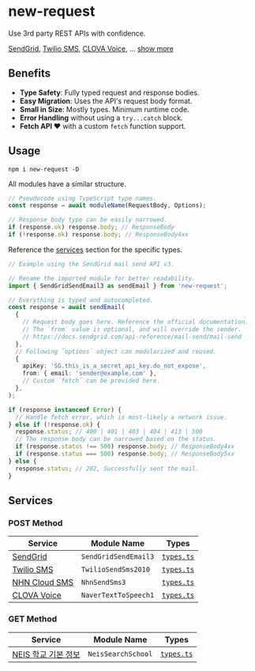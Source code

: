 # new-request

Use 3rd party REST APIs with confidence.

[SendGrid], [Twilio SMS], [CLOVA Voice], … [show more](#services)

[SendGrid]: https://sendgrid.com/
[Twilio SMS]: https://www.twilio.com/
[CLOVA Voice]: https://www.ncloud.com/product/aiService/clovaVoice

## Benefits

- **Type Safety**: Fully typed request and response bodies.
- **Easy Migration**: Uses the API's request body format.
- **Small in Size**: Mostly types. Minimum runtime code.
- **Error Handling** without using a `try...catch` block.
- **Fetch API ❤️** with a custom `fetch` function support.

## Usage

```shell
npm i new-request -D
```

All modules have a similar structure.

```ts
// Pseudocode using TypeScript type names.
const response = await moduleName(RequestBody, Options);

// Response body type can be easily narrowed.
if (response.ok) response.body; // ResponseBody
if (!response.ok) response.body; // ResponseBody4xx
```

Reference the [services](#services) section for the specific types.

```ts
// Example using the SendGrid mail send API v3.

// Rename the imported module for better readability.
import { SendGridSendEmail3 as sendEmail } from 'new-request';

// Everything is typed and autocompleted.
const response = await sendEmail(
  {
    // Request body goes here. Reference the official documentation.
    // The `from` value is optional, and will override the sender.
    // https://docs.sendgrid.com/api-reference/mail-send/mail-send
  },
  // Following `options` object can modularized and reused.
  {
    apiKey: 'SG.this_is_a_secret_api_key.do_not_expose',
    from: { email: 'sender@example.com' },
    // Custom `fetch` can be provided here.
  },
);

if (response instanceof Error) {
  // Handle fetch error, which is most-likely a network issue.
} else if (!response.ok) {
  response.status; // 400 | 401 | 403 | 404 | 413 | 500
  // The response body can be narrowed based on the status.
  if (response.status !== 500) response.body; // ResponseBody4xx
  if (response.status === 500) response.body; // ResponseBody5xx
} else {
  response.status; // 202, Successfully sent the mail.
}
```

## Services

### POST Method

| Service         | Module Name          | Types                                                 |
| --------------- | -------------------- | ----------------------------------------------------- |
| [SendGrid]      | `SendGridSendEmail3` | [`types.ts`](src/email/send-grid/v3/POST/types.ts)    |
| [Twilio SMS]    | `TwilioSendSms2010`  | [`types.ts`](src/sms/twilio/2010-04-01/POST/types.ts) |
| [NHN Cloud SMS] | `NhnSendSms3`        | [`types.ts`](src/sms/nhn/3.0/POST/types.ts)           |
| [CLOVA Voice]   | `NaverTextToSpeech1` | [`types.ts`](src/tts/naver/v1/types.ts)               |

[NHN Cloud SMS]: https://docs.nhncloud.com/ko/Notification/SMS/ko/Overview/

### GET Method

| Service               | Module Name        | Types                                     |
| --------------------- | ------------------ | ----------------------------------------- |
| [NEIS 학교 기본 정보] | `NeisSearchSchool` | [`types.ts`](src/misc/neis/info/types.ts) |

[NEIS 학교 기본 정보]: https://open.neis.go.kr/portal/data/service/selectServicePage.do?infId=OPEN17020190531110010104913&infSeq=2
